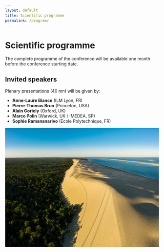 ```yaml
---
layout: default
title: Scientific programme
permalink: /program/
---
```


# Scientific programme
The complete programme of the conference will be available one month before the conference starting date.

## Invited speakers
Plenary presentations (40 mn) will be given by:
- **Anne-Laure Biance** (ILM Lyon, FR)
- **Pierre-Thomas Brun** (Princeton, USA)
- **Alain Goriely** (Oxford, UK)
- **Marco Polin** (Warwick, UK / IMEDEA, SP)
- **Sophie Ramananarivo** (École Polytechnique, FR)
  
![Arcachon](/assets/img/dune_du_pilat.jpg)
